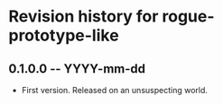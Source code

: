 # Revision history for rogue-prototype-like

## 0.1.0.0  -- YYYY-mm-dd

* First version. Released on an unsuspecting world.

